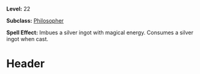 <!-- TITLE: Spell: Imbue Silver -->
<!-- SUBTITLE:  -->

**Level:** 22

**Subclass:** [Philosopher](philosopher)

**Spell Effect:** Imbues a silver ingot with magical energy.  Consumes a silver ingot when cast.

# Header